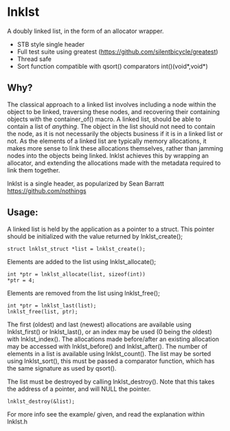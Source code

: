 # lnklst
A doubly linked list, in the form of an allocator wrapper.

* STB style single header
* Full test suite using greatest (https://github.com/silentbicycle/greatest)
* Thread safe
* Sort function compatible with qsort() comparators int()(void*,void*)

## Why?
The classical approach to a linked list involves including a node within the object to be linked, traversing these nodes, and recovering their containing objects with the container_of() macro.
A linked list, should be able to contain a list of *anything*. The object in the list should not need to contain the node, as it is not necessarily the objects business if it is in a linked list or not.
As the elements of a linked list are typically memory allocations, it makes more sense to link these allocations themselves, rather than jamming nodes into the objects being linked.
lnklst achieves this by wrapping an allocator, and extending the allocations made with the metadata required to link them together.

lnklst is a single header, as popularized by Sean Barratt https://github.com/nothings

## Usage:
A linked list is held by the application as a pointer to a struct. This pointer should be initialized with the value returned by lnklst_create();

    struct lnklst_struct *list = lnklst_create();

Elements are added to the list using lnklst_allocate();

    int *ptr = lnklst_allocate(list, sizeof(int))
    *ptr = 4;

Elements are removed from the list using lnklst_free();

    int *ptr = lnklst_last(list);
    lnklst_free(list, ptr);

The first (oldest) and last (newest) allocations are available using lnklst_first() or lnklst_last(), or an index may be used (0 being the oldest) with lnklst_index().
The allocations made before/after an existing allocation may be accessed with lnklst_before() and lnklst_after().
The number of elements in a list is available using lnklst_count().
The list may be sorted using lnklst_sort(), this must be passed a comparator function, which has the same signature as used by qsort().

The list must be destroyed by calling lnklst_destroy(). Note that this takes the address of a pointer, and will NULL the pointer.

    lnklst_destroy(&list);

For more info see the example/ given, and read the explanation within lnklst.h

